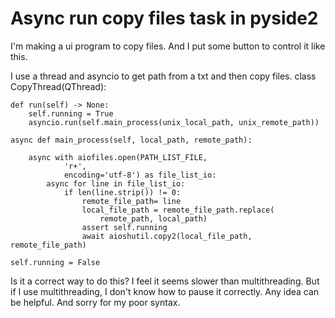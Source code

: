 
# Async run copy files task in pyside2

I'm making a ui program to copy files.
And I put some button to control it like this.

I use a thread and asyncio to get path from a txt and then copy files.
class CopyThread(QThread):

    def run(self) -> None:
        self.running = True
        asyncio.run(self.main_process(unix_local_path, unix_remote_path))

    async def main_process(self, local_path, remote_path):

        async with aiofiles.open(PATH_LIST_FILE,
                'r+',
                encoding='utf-8') as file_list_io:
            async for line in file_list_io:
                if len(line.strip()) != 0:
                    remote_file_path= line
                    local_file_path = remote_file_path.replace(
                        remote_path, local_path)
                    assert self.running
                    await aioshutil.copy2(local_file_path, remote_file_path)

    self.running = False



Is it a correct way to do this? I feel it seems slower than multithreading. But if I use multithreading, I don't know how to pause it correctly. Any idea can be helpful. And sorry for my poor syntax.

        